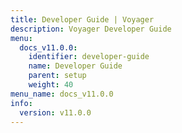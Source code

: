 ```yaml
---
title: Developer Guide | Voyager
description: Voyager Developer Guide
menu:
  docs_v11.0.0:
    identifier: developer-guide
    name: Developer Guide
    parent: setup
    weight: 40
menu_name: docs_v11.0.0
info:
  version: v11.0.0
---
```


